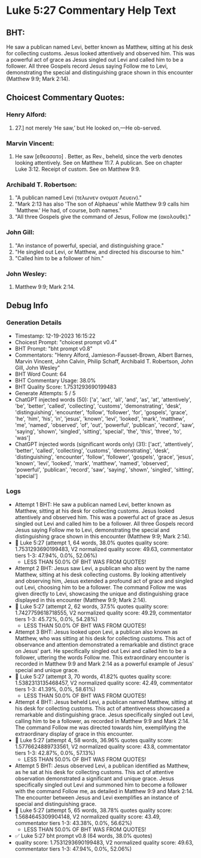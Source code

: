 # Luke 5:27 Commentary Help Text

## BHT:
He saw a publican named Levi, better known as Matthew, sitting at his desk for collecting customs. Jesus looked attentively and observed him. This was a powerful act of grace as Jesus singled out Levi and called him to be a follower. All three Gospels record Jesus saying Follow me to Levi, demonstrating the special and distinguishing grace shown in this encounter (Matthew 9:9; Mark 2:14).

## Choicest Commentary Quotes:
### Henry Alford:
1.  27.] not merely ‘He saw,’ but He looked on,—He ob-served.

### Marvin Vincent:
1. He saw [εθεασατο] . Better, as Rev., beheld, since the verb denotes looking attentively. See on Matthew 11:7. 
A publican. See on chapter Luke 3:12. 
Receipt of custom. See on Matthew 9:9.


### Archibald T. Robertson:
1. "A publican named Levi (τελωνεν ονοματ Λευειν)."
2. "Mark 2:13 has also 'The son of Alphaeus' while Matthew 9:9 calls him 'Matthew.' He had, of course, both names."
3. "All three Gospels give the command of Jesus, Follow me (ακολουθε)."

### John Gill:
1. "An instance of powerful, special, and distinguishing grace." 
2. "He singled out Levi, or Matthew, and directed his discourse to him." 
3. "Called him to be a follower of him."

### John Wesley:
1.  Matthew 9:9; Mark 2:14.



## Debug Info
### Generation Details
- Timestamp: 12-19-2023 16:15:22
- Choicest Prompt: "choicest prompt v0.4"
- BHT Prompt: "bht prompt v0.8"
- Commentators: "Henry Alford, Jamieson-Fausset-Brown, Albert Barnes, Marvin Vincent, John Calvin, Philip Schaff, Archibald T. Robertson, John Gill, John Wesley"
- BHT Word Count: 64
- BHT Commentary Usage: 38.0%
- BHT Quality Score: 1.7531293690199483
- Generate Attempts: 5 / 5
- ChatGPT injected words (50):
	['a', 'act', 'all', 'and', 'as', 'at', 'attentively', 'be', 'better', 'called', 'collecting', 'customs', 'demonstrating', 'desk', 'distinguishing', 'encounter', 'follow', 'follower', 'for', 'gospels', 'grace', 'he', 'him', 'his', 'in', 'jesus', 'known', 'levi', 'looked', 'mark', 'matthew', 'me', 'named', 'observed', 'of', 'out', 'powerful', 'publican', 'record', 'saw', 'saying', 'shown', 'singled', 'sitting', 'special', 'the', 'this', 'three', 'to', 'was']
- ChatGPT injected words (significant words only) (31):
	['act', 'attentively', 'better', 'called', 'collecting', 'customs', 'demonstrating', 'desk', 'distinguishing', 'encounter', 'follow', 'follower', 'gospels', 'grace', 'jesus', 'known', 'levi', 'looked', 'mark', 'matthew', 'named', 'observed', 'powerful', 'publican', 'record', 'saw', 'saying', 'shown', 'singled', 'sitting', 'special']

### Logs
- Attempt 1 BHT: He saw a publican named Levi, better known as Matthew, sitting at his desk for collecting customs. Jesus looked attentively and observed him. This was a powerful act of grace as Jesus singled out Levi and called him to be a follower. All three Gospels record Jesus saying Follow me to Levi, demonstrating the special and distinguishing grace shown in this encounter (Matthew 9:9; Mark 2:14).
- 🔄 Luke 5:27 (attempt 1, 64 words, 38.0% quotes quality score: 1.7531293690199483, V2 normalized quality score: 49.63, commentator tiers 1-3: 47.94%, 0.0%, 52.06%) 
	- LESS THAN 50.0% OF BHT WAS FROM QUOTES!
- Attempt 2 BHT: Jesus saw Levi, a publican who also went by the name Matthew, sitting at his desk collecting customs. By looking attentively and observing him, Jesus extended a profound act of grace and singled out Levi, choosing him to be a follower. The command Follow me was given directly to Levi, showcasing the unique and distinguishing grace displayed in this encounter (Matthew 9:9; Mark 2:14).
- 🔄 Luke 5:27 (attempt 2, 62 words, 37.5% quotes quality score: 1.7427759618718555, V2 normalized quality score: 49.29, commentator tiers 1-3: 45.72%, 0.0%, 54.28%) 
	- LESS THAN 50.0% OF BHT WAS FROM QUOTES!
- Attempt 3 BHT: Jesus looked upon Levi, a publican also known as Matthew, who was sitting at his desk for collecting customs. This act of observance and attention demonstrated a remarkable and distinct grace on Jesus' part. He specifically singled out Levi and called him to be a follower, uttering the words Follow me. This extraordinary encounter is recorded in Matthew 9:9 and Mark 2:14 as a powerful example of Jesus' special and unique grace.
- 🔄 Luke 5:27 (attempt 3, 70 words, 41.82% quotes quality score: 1.5382313135468457, V2 normalized quality score: 42.49, commentator tiers 1-3: 41.39%, 0.0%, 58.61%) 
	- LESS THAN 50.0% OF BHT WAS FROM QUOTES!
- Attempt 4 BHT: Jesus beheld Levi, a publican named Matthew, sitting at his desk for collecting customs. This act of attentiveness showcased a remarkable and distinguishing grace. Jesus specifically singled out Levi, calling him to be a follower, as recorded in Matthew 9:9 and Mark 2:14. The command Follow me was directed towards him, exemplifying the extraordinary display of grace in this encounter.
- 🔄 Luke 5:27 (attempt 4, 58 words, 36.96% quotes quality score: 1.5776624889733561, V2 normalized quality score: 43.8, commentator tiers 1-3: 42.87%, 0.0%, 57.13%) 
	- LESS THAN 50.0% OF BHT WAS FROM QUOTES!
- Attempt 5 BHT: Jesus observed Levi, a publican identified as Matthew, as he sat at his desk for collecting customs. This act of attentive observation demonstrated a significant and unique grace. Jesus specifically singled out Levi and summoned him to become a follower with the command Follow me, as detailed in Matthew 9:9 and Mark 2:14. The encounter between Jesus and Levi exemplifies an instance of special and distinguishing grace.
- 🔄 Luke 5:27 (attempt 5, 65 words, 38.78% quotes quality score: 1.5684645309904148, V2 normalized quality score: 43.49, commentator tiers 1-3: 43.38%, 0.0%, 56.62%) 
	- LESS THAN 50.0% OF BHT WAS FROM QUOTES!
- ✅ Luke 5:27 bht prompt v0.8 (64 words, 38.0% quotes)
- quality score: 1.7531293690199483, V2 normalized quality score: 49.63, commentator tiers 1-3: 47.94%, 0.0%, 52.06%)